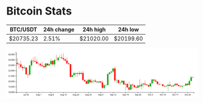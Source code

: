 # Bitcoin Stats

BTC/USDT|24h change|24h high|24h low|
|---|---|---|---|
|$20735.23|2.51%|$21020.00|$20199.60|

<img src="./chart.svg">
